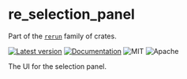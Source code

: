 # re_selection_panel

Part of the [`rerun`](https://github.com/rerun-io/rerun) family of crates.

[![Latest version](https://img.shields.io/crates/v/re_selection_panel.svg)](https://crates.io/crates/re_selection_panel)
[![Documentation](https://docs.rs/re_selection_panel/badge.svg)](https://docs.rs/re_selection_panel)
![MIT](https://img.shields.io/badge/license-MIT-blue.svg)
![Apache](https://img.shields.io/badge/license-Apache-blue.svg)

The UI for the selection panel.
